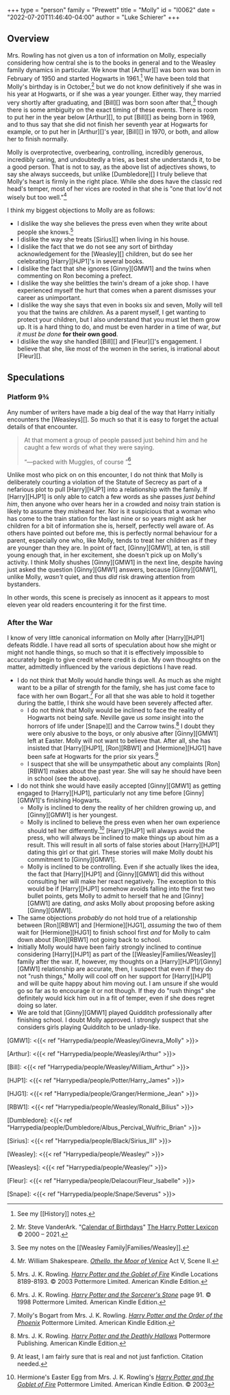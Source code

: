 +++
type = "person"
family = "Prewett"
title = "Molly"
id = "I0062"
date = "2022-07-20T11:46:40-04:00"
author = "Luke Schierer"
+++

## Overview 

Mrs. Rowling has not given us a ton of information on Molly, especially
considering how central she is to the books in general and to the Weasley
family dynamics in particular.  We know that [Arthur][] was born was born in
February of 1950 and started Hogwarts in 1961.[^210818-4] We have been told
that Molly's birthday is in October,[^210818-5] but we do not know definitively
if she was in his year at Hogwarts, or if she was a year younger.  Either way,
they married very shortly after graduating, and [Bill][] was born soon after
that,[^210818-6] though there is some ambiguity on the exact timing of these
events.  There is room to put her in the year below [Arthur][], to put [Bill][]
as being born in 1969, and to thus say that she did not finish her seventh year
at Hogwarts for example, or to put her in [Arthur][]'s year, [Bill][] in 1970,
or both, and allow her to finish normally.  

Molly is overprotective, overbearing, controlling, incredibly generous,
incredibly caring, and undoubtedly a tries, as best she understands it, to be a
good person.  That is not to say, as the above list of adjectives shows, to say
she always succeeds, but unlike [Dumbledore][] I truly believe that Molly's
heart is firmly in the right place.  While she does have the classic red head's
temper, most of her vices are rooted in that she is "one that lov'd not wisely
but too well."[^210818-7]

I think my biggest objections to Molly are as follows:

* I dislike the way she believes the press even when they write about people she
  knows.[^211104-1]
* I dislike the way she treats [Sirius][] when living in his house.
* I dislike the fact that we do not see any sort of birthday acknowledgement for
  the [Weasley][] children, but do see her celebrating [Harry][HJP1]'s in several books.
* I dislike the fact that she ignores [Ginny][GMW1] and the twins when commenting on Ron
  becoming a prefect. 
* I dislike the way she belittles the twin's dream of a joke shop.  I have
  experienced myself the hurt that comes when a parent dismisses your career as
  unimportant.  
* I dislike the way she says that even in books six and seven, Molly will tell
  you that the twins are *children.*  As a parent myself, I get wanting to
  protect your children, but I also understand that you must let them grow up.
  It is a hard thing to do, and must be even harder in a time of war, *but it
  must be done* **for their own good**.  
* I dislike the way she handled [Bill][] and [Fleur][]'s engagement.  I believe that
  she, like most of the women in the series, is irrational about [Fleur][].

## Speculations

### Platform 9¾

Any number of writers have made a big deal of the way that Harry initially
encounters the [Weasleys][].  So much so that it is easy to
forget the actual details of that encounter.

> At that moment a group of people passed just behind him and he caught a few
> words of what they were saying. 
> 
> “—packed with Muggles, of course ”[^211014-1]

Unlike most who pick on on this encounter, I do not think that Molly is
deliberately courting a violation of the Statute of Secrecy as part of a
nefarious plot to pull [Harry][HJP1] into a relationship with the family.  If
[Harry][HJP1] is only able to catch a few words as she passes *just behind him*,
then anyone who over hears her in a crowded and noisy train station is likely to
assume they *mis*heard her.  Nor is it suspicious that a woman who has come to
the train station for the last nine or so years might ask her children for a bit
of information she is, herself, perfectly well aware of.  As others have pointed
out before me, this is perfectly normal behaviour for a parent, especially one
who, like Molly, tends to treat her children as if they are younger than they
are.  In point of fact, [Ginny][GMW1], at ten, is still young enough that, in her
excitement, she doesn't pick up on Molly's activity.  I think Molly shushes
[Ginny][GMW1] in the next line, despite having just asked the question [Ginny][GMW1]
answers, because [Ginny][GMW1], unlike Molly, *wasn't* quiet, and thus *did* risk
drawing attention from bystanders.

In other words, this scene is precisely as innocent as it appears to most eleven
year old readers encountering it for the first time.  

[^211014-1]: Mrs. J. K. Rowling. 
    _[Harry Potter and the Sorcerer's Stone](https://www.goodreads.com/book/show/3.Harry_Potter_and_the_Sorcerer_s_Stone)_
    page 91. © 1998 Pottermore Limited. American Kindle Edition. 

### After the War

I know of very little canonical information on Molly after [Harry][HJP1] defeats
Riddle. I have read all sorts of speculation about how she might or might not
handle things, so much so that it is effectively impossible to accurately begin
to give credit where credit is due.  My own thoughts on the matter, admittedly
influenced by the various depictions I have read. 

* I do not think that Molly would handle things well.  As much as she might want
  to be a pillar of strength for the family, she has just come face to face with
  her own Bogart.[^210818-8]  For all that she was able to hold it together
  during the battle, I think she would have been severely affected after. 
  * I do not think that Molly would be inclined to face the reality of Hogwarts
    not being safe.  Neville gave us *some* insight into the horrors of life
    under [Snape][] and the Carrow twins.[^210818-10]  I doubt they were only
    abusive to the boys, or only abusive after [Ginny][GMW1] left at Easter.  Molly
    will not want to believe that. After all, she has insisted that [Harry][HJP1],
    [Ron][RBW1] and [Hermione][HJG1] have been safe at Hogwarts for the prior six
    years.[^210818-11]
  * I suspect that she will be unsympathetic about any complaints [Ron][RBW1] makes
    about the past year.  She will say he should have been in school (see the
    above).  
* I do not think she would have easily accepted [Ginny][GMW1] as getting engaged to
  [Harry][HJP1], particularly not any time before [Ginny][GMW1]'s finishing Hogwarts.  
  * Molly is inclined to deny the reality of her children growing up, and [Ginny][GMW1]
    is her youngest.
  * Molly is inclined to believe the press even when her own experience should
    tell her differently.[^210818-9]  [Harry][HJP1] will always avoid the press, who
    will always be inclined to make things up about him as a result.  This will
    result in all sorts of false stories about [Harry][HJP1] dating this girl or that
    girl.  These stories will make Molly doubt his commitment to [Ginny][GMW1]. 
  * Molly is inclined to be controlling.  Even if she actually likes the idea,
    the fact that [Harry][HJP1] and [Ginny][GMW1] did this without consulting her will
    make her react negatively. The exception to this would be if [Harry][HJP1]
    somehow avoids falling into the first two bullet points, gets Molly to admit
    to herself that he and [Ginny][GMW1] are dating, *and* asks Molly about
    proposing before asking [Ginny][GMW1].  
* The same objections *probably* do not hold true of a relationship between
  [Ron][RBW1] and [Hermione][HJG1], *assuming* the two of them wait for [Hermione][HJG1] to
  finish school first *and* for Molly to calm down about [Ron][RBW1] not going back
  to school. 
* Initially Molly would have been fairly strongly inclined to continue
  considering [Harry][HJP1] as part of the [[Weasley|Families/Weasley]] family after
  the war.  If, however, my thoughts on a [Harry][HJP1]/[Ginny][GMW1] relationship are
  accurate, then, I suspect that even if they do not "rush things," Molly will
  cool off on her support for [Harry][HJP1] and will be quite happy about him moving
  out.  I am unsure if she would go so far as to encourage it or not though.  If
  they do "rush things" she definitely would kick him out in a fit of temper,
  even if she does regret doing so later. 
* We are told that [Ginny][GMW1] played Quidditch professionally after finishing
  school.  I doubt Molly approved.  I strongly suspect that she considers girls
  playing Quidditch to be unlady-like.  

[GMW1]: <{{< ref "Harrypedia/people/Weasley/Ginevra_Molly" >}}>

[Arthur]: <{{< ref "Harrypedia/people/Weasley/Arthur" >}}>

[Bill]: <{{< ref "Harrypedia/people/Weasley/William_Arthur" >}}>

[HJP1]: <{{< ref "Harrypedia/people/Potter/Harry_James" >}}>

[HJG1]: <{{< ref "Harrypedia/people/Granger/Hermione_Jean" >}}>

[RBW1]: <{{< ref "Harrypedia/people/Weasley/Ronald_Bilius" >}}>

[Dumbledore]: <{{< ref "Harrypedia/people/Dumbledore/Albus_Percival_Wulfric_Brian" >}}>

[Sirius]: <{{< ref "Harrypedia/people/Black/Sirius_III" >}}>

[Weasley]: <{{< ref "Harrypedia/people/Weasley/" >}}>

[Weasleys]: <{{< ref "Harrypedia/people/Weasley/" >}}>

[Fleur]: <{{< ref "Harrypedia/people/Delacour/Fleur_Isabelle" >}}>

[Snape]: <{{< ref "Harrypedia/people/Snape/Severus" >}}>

[^210818-4]: See my [[History]] notes.

[^211104-1]: Mrs. J. K. Rowling. 
    _[Harry Potter and the Goblet of Fire](https://www.goodreads.com/book/show/6.Harry_Potter_and_the_Goblet_of_Fire)_
    Kindle Locations 8189-8193. © 2003 Pottermore Limited. American Kindle Edition. 

[^210818-5]: Mr. Steve VanderArk. "[Calendar of Birthdays](https://www.hp-lexicon.org/thing/calendar-of-birthdays/)"
    [The Harry Potter Lexicon](https://www.hp-lexicon.org) © 2000 – 2021. 

[^210818-6]: See my notes on the [[Weasley Family|Families/Weasley]].  

[^210818-7]: Mr. William Shakespeare.
    _[Othello, the Moor of Venice](https://www.gutenberg.org/files/1531/1531-h/1531-h.htm)_
    Act V, Scene II. 

[^210818-8]: Molly's Bogart from Mrs. J. K. Rowling. 
    _[Harry Potter and the Order of the Phoenix](https://www.goodreads.com/book/show/2.Harry_Potter_and_the_Order_of_the_Phoenix)_
    Pottermore Limited. American Kindle Edition.

[^210818-9]: Hermione's Easter Egg from Mrs. J. K. Rowling's
    _[Harry Potter and the Goblet of Fire](https://www.goodreads.com/book/show/6.Harry_Potter_and_the_Goblet_of_Fire)_
    Pottermore Limited. American Kindle Edition. © 2003

[^210818-10]: Mrs. J. K. Rowling. 
    _[Harry Potter and the Deathly Hallows](https://www.goodreads.com/book/show/136251.Harry_Potter_and_the_Deathly_Hallows)_ 
    Pottermore Publishing. American Kindle Edition. 

[^210818-11]: At least, I am fairly sure that is real and not just fanfiction. Citation needed. 

